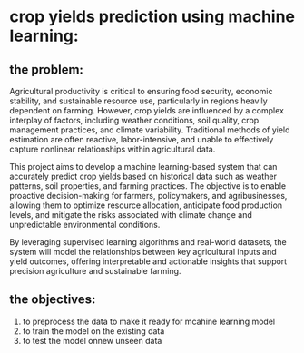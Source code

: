 # crop yields prediction using machine learning:

## the problem:
Agricultural productivity is critical to ensuring food security, economic stability, and sustainable resource use, particularly in regions heavily dependent on farming. However, crop yields are influenced by a complex interplay of factors, including weather conditions, soil quality, crop management practices, and climate variability. Traditional methods of yield estimation are often reactive, labor-intensive, and unable to effectively capture nonlinear relationships within agricultural data.

This project aims to develop a machine learning-based system that can accurately predict crop yields based on historical data such as weather patterns, soil properties, and farming practices. The objective is to enable proactive decision-making for farmers, policymakers, and agribusinesses, allowing them to optimize resource allocation, anticipate food production levels, and mitigate the risks associated with climate change and unpredictable environmental conditions.

By leveraging supervised learning algorithms and real-world datasets, the system will model the relationships between key agricultural inputs and yield outcomes, offering interpretable and actionable insights that support precision agriculture and sustainable farming.

## the objectives:
1. to preprocess the data to make it ready for mcahine learning model
2. to train the model on the existing data
3. to test the model onnew unseen data
